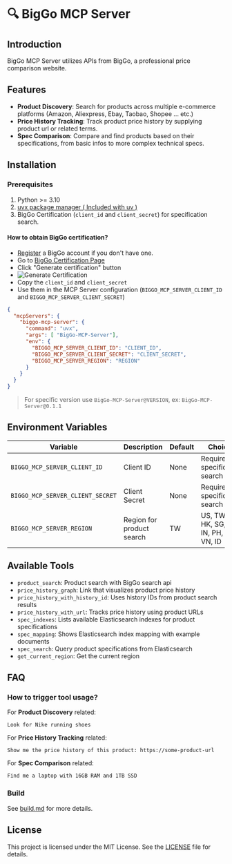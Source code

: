 # 🔍 BigGo MCP Server
## Introduction
BigGo MCP Server utilizes APIs from BigGo, a professional price comparison website.

## Features
- **Product Discovery**: Search for products across multiple e-commerce platforms (Amazon, Aliexpress, Ebay, Taobao, Shopee ... etc.)
- **Price History Tracking**: Track product price history by supplying product url or related terms.
- **Spec Comparison**: Compare and find products based on their specifications, from basic infos to more complex technical specs.

## Installation
### Prerequisites
1. Python >= 3.10
2. [uvx package manager ( Included with uv )](https://docs.astral.sh/uv/getting-started/installation/)
3. BigGo Certification (`client_id` and `client_secret`) for specification search. 

#### How to obtain BigGo certification?
  - [Register](https://account.biggo.com/?url=https%3A%2F%2Fbiggo.com%2F&lang=en&source=web&type=biggo3&method=register) a BigGo account if you don't have one.
  - Go to [BigGo Certification Page](https://account.biggo.com/setting/token)
  - Click "Generate certification" button
  - ![Generate Certification](./docs/Pics/generate-certification.png)
  - Copy the `client_id` and `client_secret`
  - Use them in the MCP Server configuration (`BIGGO_MCP_SERVER_CLIENT_ID` and `BIGGO_MCP_SERVER_CLIENT_SECRET`)

```json
{
  "mcpServers": {
    "biggo-mcp-server": {
      "command": "uvx",
      "args": [ "BigGo-MCP-Server"],
      "env": {
        "BIGGO_MCP_SERVER_CLIENT_ID": "CLIENT_ID",
        "BIGGO_MCP_SERVER_CLIENT_SECRET": "CLIENT_SECRET",
        "BIGGO_MCP_SERVER_REGION": "REGION"
      }
    }
  }
}
```
> For specific version use `BigGo-MCP-Server@VERSION`, ex: `BigGo-MCP-Server@0.1.1`

## Environment Variables
| Variable                         | Description               | Default | Choices                                    |
| -------------------------------- | ------------------------- | ------- | ------------------------------------------ |
| `BIGGO_MCP_SERVER_CLIENT_ID`     | Client ID                 | None    | Required for specification search          |
| `BIGGO_MCP_SERVER_CLIENT_SECRET` | Client Secret             | None    | Required for specification search          |
| `BIGGO_MCP_SERVER_REGION`        | Region for product search | TW      | US, TW, JP, HK, SG, MY, IN, PH, TH, VN, ID |

## Available Tools
- `product_search`: Product search with BigGo search api
- `price_history_graph`: Link that visualizes product price history
- `price_history_with_history_id`: Uses history IDs from product search results
- `price_history_with_url`: Tracks price history using product URLs
- `spec_indexes`: Lists available Elasticsearch indexes for product specifications
- `spec_mapping`: Shows Elasticsearch index mapping with example documents
- `spec_search`: Query product specifications from Elasticsearch
- `get_current_region`: Get the current region

## FAQ
### How to trigger tool usage?
For **Product Discovery** related:
```
Look for Nike running shoes
```
For **Price History Tracking** related:
```
Show me the price history of this product: https://some-product-url
```
For **Spec Comparison** related:
```
Find me a laptop with 16GB RAM and 1TB SSD
```

### Build
See [build.md](docs/build.md) for more details.

## License
This project is licensed under the MIT License. See the [LICENSE](LICENSE) file for details.
